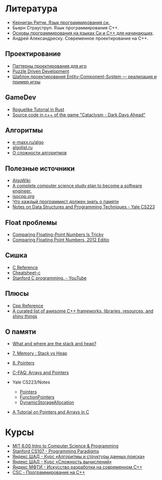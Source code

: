 # Литература

- [Керниган Ритчи. Язык программирования си.](http://givi.olnd.ru/kr2/)
- Бьерн Страуструп. Язык программирования С++.
- [Основы программирования на языках Си и C++ для начинающих](http://cppstudio.com/).
- Андрей Александреску. Современное проектирование на С++.

## Проектирование

- [Паттерны проектирования для игр](http://gameprogrammingpatterns.com/contents.html)
- [Puzzle Driven Development](https://www.yegor256.com/2010/03/04/pdd.html)
- [Шаблон проектирования Entity-Component-System — реализация и пример игры](https://habr.com/ru/post/343778/)

## GameDev

- [Roguelike Tutorial in Rust](https://tomassedovic.github.io/roguelike-tutorial/index.html)
- [Source code in c++ of the game "Cataclysm - Dark Days Ahead"](https://github.com/CleverRaven/Cataclysm-DDA)

## Алгоритмы

- [e-maxx.ru/algo](http://e-maxx.ru/algo/)
- [algolist.ru](http://algolist.ru/)
- [О сложности алгоритмов](https://habr.com/post/188010/)

## Полезные источники

- [AlgoWiki](https://vicky002.github.io/AlgoWiki/#/)
- [A complete computer science study plan to become a software engineer.](https://github.com/jwasham/coding-interview-university)
- [isocpp.org](https://isocpp.org/)
- [Что каждый программист должен знать о памяти](http://rus-linux.net/lib.php?name=/MyLDP/hard/memory/memory.html)
- [Notes on Data Structures and Programming Techniques - Yale CS223](http://www.cs.yale.edu/homes/aspnes/classes/223/notes.html)

## Float проблемы

- [Comparing Floating-Point Numbers Is Tricky](https://bitbashing.io/comparing-floats.html)
- [Comparing Floating Point Numbers, 2012 Editio](https://randomascii.wordpress.com/2012/02/25/comparing-floating-point-numbers-2012-edition/)

## Сишка

- [C Reference](https://en.cppreference.com/w/c)
- [Cheatsheet-c](https://courses.cs.washington.edu/courses/cse351/14sp/sections/1/Cheatsheet-c.pdf)
- [Stanford C programming. - YouTube](https://www.youtube.com/playlist?list=PLD28639E2FFC4B86A)

## Плюсы

- [Cpp Reference](https://en.cppreference.com/w/)
- [A curated list of awesome C++ frameworks, libraries, resources, and shiny things](https://github.com/fffaraz/awesome-cpp)

## О памяти

- [What and where are the stack and heap?](https://stackoverflow.com/a/80113)
- [7. Memory : Stack vs Heap](https://www.gribblelab.org/CBootCamp/7_Memory_Stack_vs_Heap.html)
- [8. Pointers](https://www.gribblelab.org/CBootCamp/8_Pointers.html)
- [C-FAQ: Arrays and Pointers](http://c-faq.com/aryptr/index.html)
- Yale CS223/Notes
	- [Pointers](http://www.cs.yale.edu/homes/aspnes/pinewiki/C(2f)Pointers.html)
	- [FunctionPointers](http://www.cs.yale.edu/homes/aspnes/pinewiki/C(2f)FunctionPointers.html)
	- [DynamicStorageAllocation](http://www.cs.yale.edu/homes/aspnes/pinewiki/C(2f)DynamicStorageAllocation.html?highlight=%28CategoryProgrammingNotes%29)

- [A Tutorial on Pointers and Arrays in C](http://home.netcom.com/~tjensen/ptr/pointers.htm)

# Курсы

- [MIT 6.00 Intro to Computer Science & Programming](https://www.youtube.com/playlist?list=PL4C4720A6F225E074)
- [Stanford CS107 - Programming Paradigms](https://www.youtube.com/playlist?list=PLD28639E2FFC4B86A)
- [Яндекс ШАД - Курс «Алгоритмы и структуры данных поиска»](https://www.youtube.com/playlist?list=PLJOzdkh8T5koEPv-R5W0ovmL_T2BjB1HX)
- [Яндекс ШАД - Курс «Сложность вычислений»](https://www.youtube.com/playlist?list=PLJOzdkh8T5kpqLbFo-ZgXsU5HtFNcVDHo)
- [Яндекс МФТИ - Искусство разработки на современном C++](https://www.coursera.org/specializations/c-plus-plus-modern-development)
- [CSC - Программирование на C++](https://compscicenter.ru/courses/cpp-1/2015-autumn/classes/)